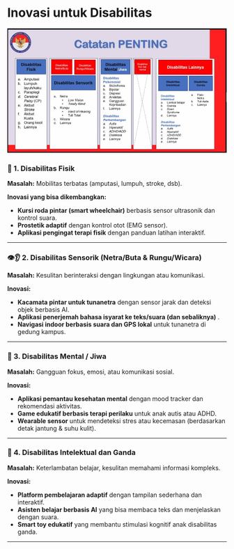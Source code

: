 # Inovasi untuk Disabilitas

<img src="./img/note.jpeg" alt="Gambar contoh" width="720">

### 💪 1. Disabilitas Fisik

**Masalah:** Mobilitas terbatas (amputasi, lumpuh, stroke, dsb).

**Inovasi yang bisa dikembangkan:**

* **Kursi roda pintar (smart wheelchair)** berbasis sensor ultrasonik dan kontrol suara.
* **Prostetik adaptif** dengan kontrol otot (EMG sensor).
* **Aplikasi pengingat terapi fisik** dengan panduan latihan interaktif.

---

### 👁️👂 2. Disabilitas Sensorik (Netra/Buta & Rungu/Wicara)

**Masalah:** Kesulitan berinteraksi dengan lingkungan atau komunikasi.

**Inovasi:**

* **Kacamata pintar untuk tunanetra** dengan sensor jarak dan deteksi objek berbasis AI.
* **Aplikasi penerjemah bahasa isyarat ke teks/suara (dan sebaliknya)** .
* **Navigasi indoor berbasis suara dan GPS lokal** untuk tunanetra di gedung kampus.

---

### 🧠 3. Disabilitas Mental / Jiwa

**Masalah:** Gangguan fokus, emosi, atau komunikasi sosial.

**Inovasi:**

* **Aplikasi pemantau kesehatan mental** dengan mood tracker dan rekomendasi aktivitas.
* **Game edukatif berbasis terapi perilaku** untuk anak autis atau ADHD.
* **Wearable sensor** untuk mendeteksi stres atau kecemasan (berdasarkan detak jantung & suhu kulit).

---

### 🧩 4. Disabilitas Intelektual dan Ganda

**Masalah:** Keterlambatan belajar, kesulitan memahami informasi kompleks.

**Inovasi:**

* **Platform pembelajaran adaptif** dengan tampilan sederhana dan interaktif.
* **Asisten belajar berbasis AI** yang bisa membaca teks dan menjelaskan dengan suara.
* **Smart toy edukatif** yang membantu stimulasi kognitif anak disabilitas ganda.

---
